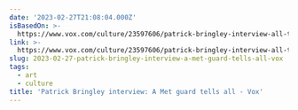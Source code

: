 ```yaml
---
date: '2023-02-27T21:08:04.000Z'
isBasedOn: >-
  https://www.vox.com/culture/23597606/patrick-bringley-interview-all-the-beauty-in-the-world-metropolitan-museum-of-art-met-grief?utm_source=pocket-newtab
link: >-
  https://www.vox.com/culture/23597606/patrick-bringley-interview-all-the-beauty-in-the-world-metropolitan-museum-of-art-met-grief?utm_source=pocket-newtab
slug: 2023-02-27-patrick-bringley-interview-a-met-guard-tells-all-vox
tags:
  - art
  - culture
title: 'Patrick Bringley interview: A Met guard tells all - Vox'
---
```


